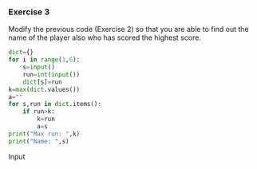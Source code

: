 ### Exercise 3

Modify the previous code (Exercise 2) so that you are able to find out the name of the player also who has scored the highest score.

```python
dict={}
for i in range(1,6):
    s=input()
    run=int(input())
    dict[s]=run
k=max(dict.values())
a=""
for s,run in dict.items():
    if run>k:
        k=run
        a=s
print("Max run: ",k)
print("Name: ",s)
```
Input
```

